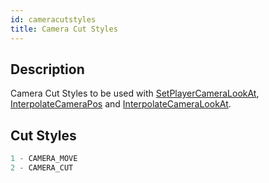 ```yaml
---
id: cameracutstyles
title: Camera Cut Styles
---
```


## Description
Camera Cut Styles to be used with [SetPlayerCameraLookAt](../functions/SetPlayerCameraLookAt), [InterpolateCameraPos](../functions/InterpolateCameraPos.md) and [InterpolateCameraLookAt](../functions/InterpolateCameraLookAt.md).

## Cut Styles
```c
1 - CAMERA_MOVE
2 - CAMERA_CUT
```